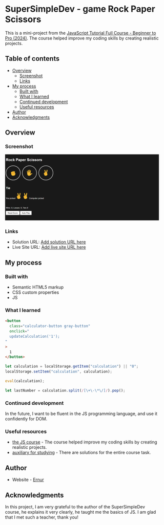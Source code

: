 # SuperSimpleDev - game Rock Paper Scissors

This is a mini-project from the [JavaScript Tutorial Full Course - Beginner to Pro (2024)](https://www.youtube.com/watch?v=EerdGm-ehJQ&t=29617s). The course helped improve my coding skills by creating realistic projects.

## Table of contents

- [Overview](#overview)
  - [Screenshot](#screenshot)
  - [Links](#links)
- [My process](#my-process)
  - [Built with](#built-with)
  - [What I learned](#what-i-learned)
  - [Continued development](#continued-development)
  - [Useful resources](#useful-resources)
- [Author](#author)
- [Acknowledgments](#acknowledgments)

## Overview

### Screenshot

![](./screenshot.png)

### Links

- Solution URL: [Add solution URL here](https://github.com/ernur-burshak/JS-calculator)
- Live Site URL: [Add live site URL here](https://ernur-burshak.github.io/JS-calculator/)

## My process

### Built with

- Semantic HTML5 markup
- CSS custom properties
- JS

### What I learned

```html
<button
  class="calculator-button gray-button"
  onclick="
  updateCalculation('1');
"
>
  1
</button>
```

```js
let calculation = localStorage.getItem("calculation") || "0";
localStorage.setItem("calculation", calculation);
```

```js
eval(calculation);
```

```js
let lastNumber = calculation.split(/[\+\-\*\/]/).pop();
```

### Continued development

In the future, I want to be fluent in the JS programming language, and use it confidently for DOM.

### Useful resources

- [the JS course](https://www.youtube.com/watch?v=EerdGm-ehJQ&t=29617s) - The course helped improve my coding skills by creating realistic projects.
- [auxiliary for studying](https://github.com/SuperSimpleDev/javascript-course/tree/main/1-exercise-solutions) - There are solutions for the entire course task.

## Author

- Website - [Ernur](https://ernur-burshak.github.io/JS-calculator/)

## Acknowledgments

In this project, I am very grateful to the author of the SuperSimpleDev course, he explains it very clearly, he taught me the basics of JS. I am glad that I met such a teacher, thank you!
